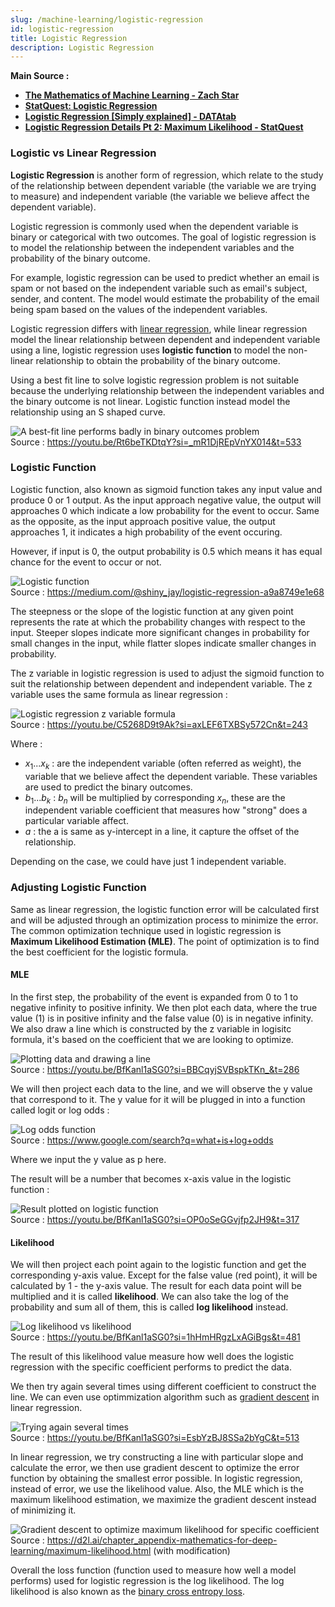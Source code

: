 ```yaml
---
slug: /machine-learning/logistic-regression
id: logistic-regression
title: Logistic Regression
description: Logistic Regression
---
```


**Main Source :**

- **[The Mathematics of Machine Learning - Zach Star](https://youtu.be/Rt6beTKDtqY?si=2f4Rge2IA_uRCd_1)**
- **[StatQuest: Logistic Regression](https://youtu.be/yIYKR4sgzI8?si=ESKWBDZx7GtPBQGN)**
- **[Logistic Regression [Simply explained] - DATAtab](https://youtu.be/C5268D9t9Ak?si=pLsGLNnww7pq1VRF)**
- **[Logistic Regression Details Pt 2: Maximum Likelihood - StatQuest](https://youtu.be/BfKanl1aSG0?si=6Ec-t_B3m_RL88di)**

### Logistic vs Linear Regression

**Logistic Regression** is another form of regression, which relate to the study of the relationship between dependent variable (the variable we are trying to measure) and independent variable (the variable we believe affect the dependent variable).

Logistic regression is commonly used when the dependent variable is binary or categorical with two outcomes. The goal of logistic regression is to model the relationship between the independent variables and the probability of the binary outcome.

For example, logistic regression can be used to predict whether an email is spam or not based on the independent variable such as email's subject, sender, and content. The model would estimate the probability of the email being spam based on the values of the independent variables.

Logistic regression differs with [linear regression](/machine-learning/linear-regression), while linear regression model the linear relationship between dependent and independent variable using a line, logistic regression uses **logistic function** to model the non-linear relationship to obtain the probability of the binary outcome.

Using a best fit line to solve logistic regression problem is not suitable because the underlying relationship between the independent variables and the binary outcome is not linear. Logistic function instead model the relationship using an S shaped curve.

![A best-fit line performs badly in binary outcomes problem](./line-on-logistic-regression.png)  
Source : https://youtu.be/Rt6beTKDtqY?si=_mR1DjREpVnYX014&t=533

### Logistic Function

Logistic function, also known as sigmoid function takes any input value and produce 0 or 1 output. As the input approach negative value, the output will approaches 0 which indicate a low probability for the event to occur. Same as the opposite, as the input approach positive value, the output approaches 1, it indicates a high probability of the event occuring.

However, if input is 0, the output probability is 0.5 which means it has equal chance for the event to occur or not.

![Logistic function](./logistic-function.png)  
Source : https://medium.com/@shiny_jay/logistic-regression-a9a8749e1e68

The steepness or the slope of the logistic function at any given point represents the rate at which the probability changes with respect to the input. Steeper slopes indicate more significant changes in probability for small changes in the input, while flatter slopes indicate smaller changes in probability.

The z variable in logistic regression is used to adjust the sigmoid function to suit the relationship between dependent and independent variable. The z variable uses the same formula as linear regression :

![Logistic regression z variable formula](./logistic-z-formula.png)  
Source : https://youtu.be/C5268D9t9Ak?si=axLEF6TXBSy572Cn&t=243

Where :

- $x_1 ... x_k$ : are the independent variable (often referred as weight), the variable that we believe affect the dependent variable. These variables are used to predict the binary outcomes.
- $b_1 ... b_k$ : $b_n$ will be multiplied by corresponding $x_n$, these are the independent variable coefficient that measures how "strong" does a particular variable affect.
- $a$ : the a is same as y-intercept in a line, it capture the offset of the relationship.

Depending on the case, we could have just 1 independent variable.

### Adjusting Logistic Function

Same as linear regression, the logistic function error will be calculated first and will be adjusted through an optimization process to minimize the error. The common optimization technique used in logistic regression is **Maximum Likelihood Estimation (MLE)**. The point of optimization is to find the best coefficient for the logistic formula.

#### MLE

In the first step, the probability of the event is expanded from 0 to 1 to negative infinity to positive infinity. We then plot each data, where the true value (1) is in positive infinity and the false value (0) is in negative infinity. We also draw a line which is constructed by the z variable in logisitc formula, it's based on the coefficient that we are looking to optimize.

![Plotting data and drawing a line](./plot-data.png)  
Source : https://youtu.be/BfKanl1aSG0?si=BBCqyjSVBspkTKn_&t=286

We will then project each data to the line, and we will observe the y value that correspond to it. The y value for it will be plugged in into a function called logit or log odds :

![Log odds function](./log-odds.png)  
Source : https://www.google.com/search?q=what+is+log+odds

Where we input the y value as p here.

The result will be a number that becomes x-axis value in the logistic function :

![Result plotted on logistic function](./log-odds-result.png)  
Source : https://youtu.be/BfKanl1aSG0?si=OP0oSeGGvjfp2JH9&t=317

#### Likelihood

We will then project each point again to the logistic function and get the corresponding y-axis value. Except for the false value (red point), it will be calculated by 1 - the y-axis value. The result for each data point will be multiplied and it is called **likelihood**. We can also take the log of the probability and sum all of them, this is called **log likelihood** instead.

![Log likelihood vs likelihood](./log-likelihood.png)  
Source : https://youtu.be/BfKanl1aSG0?si=1hHmHRgzLxAGiBgs&t=481

The result of this likelihood value measure how well does the logistic regression with the specific coefficient performs to predict the data.

We then try again several times using different coefficient to construct the line. We can even use optimmization algorithm such as [gradient descent](/machine-learning/linear-regression#gradient-descent) in linear regression.

![Trying again several times](./trying-again.png)  
Source : https://youtu.be/BfKanl1aSG0?si=EsbYzBJ8SSa2bYgC&t=513

In linear regression, we try constructing a line with particular slope and calculate the error, we then use gradient descent to optimize the error function by obtaining the smallest error possible. In logistic regression, instead of error, we use the likelihood value. Also, the MLE which is the maximum likelihood estimation, we maximize the gradient descent instead of minimizing it.

![Gradient descent to optimize maximum likelihood for specific coefficient](./gradient-descent.png)  
Source : https://d2l.ai/chapter_appendix-mathematics-for-deep-learning/maximum-likelihood.html (with modification)

Overall the loss function (function used to measure how well a model performs) used for logistic regression is the log likelihood. The log likelihood is also known as the [binary cross entropy loss](/deep-learning/deep-learning-foundation#binary-cross-entropy-loss).
